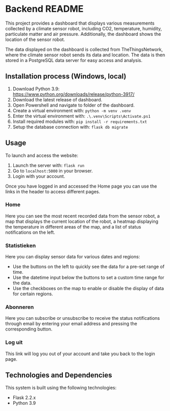 # Backend README
This project provides a dashboard that displays various measurements collected by a climate sensor robot, including CO2, temperature, humidity, particulate matter and air pressure. Additionally, the dashboard shows the location of the sensor robot.

The data displayed on the dashboard is collected from TheThingsNetwork, where the climate sensor robot sends its data and location. The data is then stored in a PostgreSQL data server for easy access and analysis.

## Installation process (Windows, local)

1. Download Python 3.9: https://www.python.org/downloads/release/python-3917/
2. Download the latest release of dashboard.
3. Open Powershell and navigate to folder of the dashboard.
4. Create a virtual environment with: ```python -m venv .venv```
5. Enter the virtual environment with: ```.\.venv\Scripts\Activate.ps1```
6. Install required modules with: ```pip install -r requirements.txt```
7. Setup the database connection with: ```flask db migrate```


## Usage
To launch and access the website:
1. Launch the server with: ```flask run```
2. Go to ```localhost:5000``` in your browser.
3. Login with your account.

Once you have logged in and accessed the Home page you can use the links in the header to access different pages.

### Home
Here you can see the most recent recorded data from the sensor robot, a map that displays the current location of the robot, a heatmap displaying the temperature in different areas of the map, and a list of status notifications on the left.

### Statistieken
Here you can display sensor data for various dates and regions:
- Use the buttons on the left to quickly see the data for a pre-set range of time.
- Use the datetime input below the buttons to set a custom time range for the data.
- Use the checkboxes on the map to enable or disable the display of data for certain regions.

### Abonneren
Here you can subscribe or unsubscribe to receive the status notifications through email by entering your email address and pressing the corresponding button.

### Log uit
This link will log you out of your account and take you back to the login page.



## **Technologies and Dependencies**

This system is built using the following technologies:

- Flask 2.2.x
- Python 3.9
